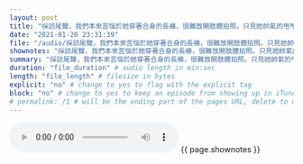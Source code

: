 ```yaml
---
layout: post
title: "採訪尾聲，我們本來苦惱於她穿著合身的長褲，很難放開肢體拍照。只見她帥氣的甩甩頭，一頭黑髮在風中舞動，充滿生命力。「好啦，這就已經是跳舞囉！」她一笑。生活總是充滿意外，完美並不存在。但不管接到什麼劇本，都要有能力讓它成為最好的當下。" # quotes allow forbidden characters like the colon
date: "2021-01-20 23:31:39"
file: "/audio/採訪尾聲，我們本來苦惱於她穿著合身的長褲，很難放開肢體拍照。只見她帥氣的甩甩頭，一頭黑髮在風中舞動，充滿生命力。「好啦，這就已經是跳舞囉！」她一笑。生活總是充滿意外，完美並不存在。但不管接到什麼劇本，都要有能力讓它成為最好的當下。.mp3"
shownotes: "採訪尾聲，我們本來苦惱於她穿著合身的長褲，很難放開肢體拍照。只見她帥氣的甩甩頭，一頭黑髮在風中舞動，充滿生命力。「好啦，這就已經是跳舞囉！」她一笑。生活總是充滿意外，完美並不存在。但不管接到什麼劇本，都要有能力讓它成為最好的當下。"
summary: "採訪尾聲，我們本來苦惱於她穿著合身的長褲，很難放開肢體拍照。只見她帥氣的甩甩頭，一頭黑髮在風中舞動，充滿生命力。「好啦，這就已經是跳舞囉！」她一笑。生活總是充滿意外，完美並不存在。但不管接到什麼劇本，都要有能力讓它成為最好的當下。"
duration: "file_duration" # audio length in min:sec
length: "file_length" # filesize in bytes
explicit: "no" # change to yes to flag with the explicit tag
block: "no" # change to yes to keep an episode from showing up in iTunes
# permalink: /1 # will be the ending part of the pages URL, delete to default to the title
---
```


<audio controls>
<source src="{{site.url}}{{site.baseurl}}{{ page.file }}" type="audio/x-mp3">
Your browser does not support the audio element.
</audio>
{{ page.shownotes }}
